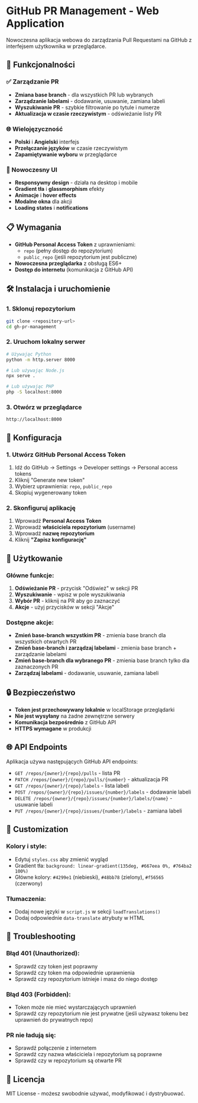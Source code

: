 # GitHub PR Management - Web Application

Nowoczesna aplikacja webowa do zarządzania Pull Requestami na GitHub z interfejsem użytkownika w przeglądarce.

## 🚀 Funkcjonalności

### ✅ Zarządzanie PR

- **Zmiana base branch** - dla wszystkich PR lub wybranych
- **Zarządzanie labelami** - dodawanie, usuwanie, zamiana labeli
- **Wyszukiwanie PR** - szybkie filtrowanie po tytule i numerze
- **Aktualizacja w czasie rzeczywistym** - odświeżanie listy PR

### 🌐 Wielojęzyczność

- **Polski** i **Angielski** interfejs
- **Przełączanie języków** w czasie rzeczywistym
- **Zapamiętywanie wyboru** w przeglądarce

### 🎨 Nowoczesny UI

- **Responsywny design** - działa na desktop i mobile
- **Gradient tła** i **glassmorphism** efekty
- **Animacje** i **hover effects**
- **Modalne okna** dla akcji
- **Loading states** i **notifications**

## 📋 Wymagania

- **GitHub Personal Access Token** z uprawnieniami:
  - `repo` (pełny dostęp do repozytorium)
  - `public_repo` (jeśli repozytorium jest publiczne)
- **Nowoczesna przeglądarka** z obsługą ES6+
- **Dostęp do internetu** (komunikacja z GitHub API)

## 🛠️ Instalacja i uruchomienie

### 1. Sklonuj repozytorium

```bash
git clone <repository-url>
cd gh-pr-management
```

### 2. Uruchom lokalny serwer

```bash
# Używając Python
python -m http.server 8000

# Lub używając Node.js
npx serve .

# Lub używając PHP
php -S localhost:8000
```

### 3. Otwórz w przeglądarce

```
http://localhost:8000
```

## 🔧 Konfiguracja

### 1. Utwórz GitHub Personal Access Token

1. Idź do GitHub → Settings → Developer settings → Personal access tokens
2. Kliknij "Generate new token"
3. Wybierz uprawnienia: `repo`, `public_repo`
4. Skopiuj wygenerowany token

### 2. Skonfiguruj aplikację

1. Wprowadź **Personal Access Token**
2. Wprowadź **właściciela repozytorium** (username)
3. Wprowadź **nazwę repozytorium**
4. Kliknij **"Zapisz konfigurację"**

## 📱 Użytkowanie

### Główne funkcje:

1. **Odświeżanie PR** - przycisk "Odśwież" w sekcji PR
2. **Wyszukiwanie** - wpisz w pole wyszukiwania
3. **Wybór PR** - kliknij na PR aby go zaznaczyć
4. **Akcje** - użyj przycisków w sekcji "Akcje"

### Dostępne akcje:

- **Zmień base-branch wszystkim PR** - zmienia base branch dla wszystkich otwartych PR
- **Zmień base-branch i zarządzaj labelami** - zmienia base branch + zarządzanie labelami
- **Zmień base-branch dla wybranego PR** - zmienia base branch tylko dla zaznaczonych PR
- **Zarządzaj labelami** - dodawanie, usuwanie, zamiana labeli

## 🔒 Bezpieczeństwo

- **Token jest przechowywany lokalnie** w localStorage przeglądarki
- **Nie jest wysyłany** na żadne zewnętrzne serwery
- **Komunikacja bezpośrednio** z GitHub API
- **HTTPS wymagane** w produkcji

## 🌐 API Endpoints

Aplikacja używa następujących GitHub API endpoints:

- `GET /repos/{owner}/{repo}/pulls` - lista PR
- `PATCH /repos/{owner}/{repo}/pulls/{number}` - aktualizacja PR
- `GET /repos/{owner}/{repo}/labels` - lista labeli
- `POST /repos/{owner}/{repo}/issues/{number}/labels` - dodawanie labeli
- `DELETE /repos/{owner}/{repo}/issues/{number}/labels/{name}` - usuwanie labeli
- `PUT /repos/{owner}/{repo}/issues/{number}/labels` - zamiana labeli

## 🎨 Customization

### Kolory i style:

- Edytuj `styles.css` aby zmienić wygląd
- Gradient tła: `background: linear-gradient(135deg, #667eea 0%, #764ba2 100%)`
- Główne kolory: `#4299e1` (niebieski), `#48bb78` (zielony), `#f56565` (czerwony)

### Tłumaczenia:

- Dodaj nowe języki w `script.js` w sekcji `loadTranslations()`
- Dodaj odpowiednie `data-translate` atrybuty w HTML

## 🐛 Troubleshooting

### Błąd 401 (Unauthorized):

- Sprawdź czy token jest poprawny
- Sprawdź czy token ma odpowiednie uprawnienia
- Sprawdź czy repozytorium istnieje i masz do niego dostęp

### Błąd 403 (Forbidden):

- Token może nie mieć wystarczających uprawnień
- Sprawdź czy repozytorium nie jest prywatne (jeśli używasz tokenu bez uprawnień do prywatnych repo)

### PR nie ładują się:

- Sprawdź połączenie z internetem
- Sprawdź czy nazwa właściciela i repozytorium są poprawne
- Sprawdź czy w repozytorium są otwarte PR

## 📄 Licencja

MIT License - możesz swobodnie używać, modyfikować i dystrybuować.
